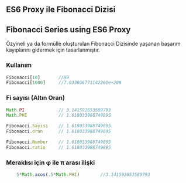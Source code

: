 ## ES6 Proxy ile Fibonacci Dizisi
## Fibonacci Series using ES6 Proxy

Özyineli ya da formülle oluşturulan Fibonacci Dizisinde yaşanan başarım kayıplarını gidermek için tasarlanmıştır.


### Kullanım

```javascript
Fibonacci[10] 		//89
Fibonacci[1000] 	//7.033036771142261e+208
```

### Fi sayısı (Altın Oran)

```javascript
Math.PI 			// 3.141592653589793
Math.PHI			// 1.618033988749895

Fibonacci.Sayısı 	// 1.618033988749895
Fibonacci.oran 		// 1.618033988749895

Fibonacci.Number 	// 1.618033988749895
Fibonacci.ratio 	// 1.618033988749895
```

### Meraklısı için φ ile π arası ilişki

```javascript
	5*Math.acos(.5*Math.PHI)		//3.141592653589793
```